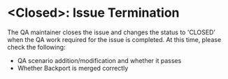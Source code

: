 # &lt;Closed&gt;: Issue Termination

The QA maintainer closes the issue and changes the status to 'CLOSED' when the QA work required for the issue is completed. At this time, please check the following:

* QA scenario addition/modification and whether it passes 
* Whether Backport is merged correctly



